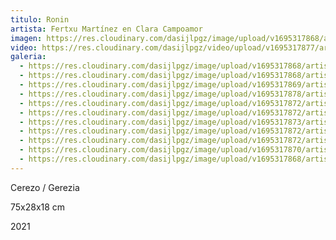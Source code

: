 ```yaml
---
titulo: Ronin
artista: Fertxu Martínez en Clara Campoamor
imagen: https://res.cloudinary.com/dasijlpgz/image/upload/v1695317868/artistas/Fertxu%20Mart%C3%ADnez%20-%20Clara%20Campoamor/Ronin/P1060919.jpg
video: https://res.cloudinary.com/dasijlpgz/video/upload/v1695317877/artistas/Fertxu%20Mart%C3%ADnez%20-%20Clara%20Campoamor/Ronin/Sin_t%C3%ADtulo-3.mp4
galeria:
  - https://res.cloudinary.com/dasijlpgz/image/upload/v1695317868/artistas/Fertxu%20Mart%C3%ADnez%20-%20Clara%20Campoamor/Ronin/P1060918.jpg
  - https://res.cloudinary.com/dasijlpgz/image/upload/v1695317868/artistas/Fertxu%20Mart%C3%ADnez%20-%20Clara%20Campoamor/Ronin/P1060919.jpg
  - https://res.cloudinary.com/dasijlpgz/image/upload/v1695317869/artistas/Fertxu%20Mart%C3%ADnez%20-%20Clara%20Campoamor/Ronin/P1060927.jpg
  - https://res.cloudinary.com/dasijlpgz/image/upload/v1695317878/artistas/Fertxu%20Mart%C3%ADnez%20-%20Clara%20Campoamor/Ronin/P1060926.jpg
  - https://res.cloudinary.com/dasijlpgz/image/upload/v1695317872/artistas/Fertxu%20Mart%C3%ADnez%20-%20Clara%20Campoamor/Ronin/P1060924.jpg
  - https://res.cloudinary.com/dasijlpgz/image/upload/v1695317872/artistas/Fertxu%20Mart%C3%ADnez%20-%20Clara%20Campoamor/Ronin/P1060923.jpg
  - https://res.cloudinary.com/dasijlpgz/image/upload/v1695317873/artistas/Fertxu%20Mart%C3%ADnez%20-%20Clara%20Campoamor/Ronin/P1060931.jpg
  - https://res.cloudinary.com/dasijlpgz/image/upload/v1695317872/artistas/Fertxu%20Mart%C3%ADnez%20-%20Clara%20Campoamor/Ronin/P1060935.jpg
  - https://res.cloudinary.com/dasijlpgz/image/upload/v1695317872/artistas/Fertxu%20Mart%C3%ADnez%20-%20Clara%20Campoamor/Ronin/P1060934.jpg
  - https://res.cloudinary.com/dasijlpgz/image/upload/v1695317870/artistas/Fertxu%20Mart%C3%ADnez%20-%20Clara%20Campoamor/Ronin/P1060928.jpg
  - https://res.cloudinary.com/dasijlpgz/image/upload/v1695317868/artistas/Fertxu%20Mart%C3%ADnez%20-%20Clara%20Campoamor/Ronin/P1060921.jpg
---
```

C﻿erezo / Gerezia

7﻿5x28x18 cm

2﻿021